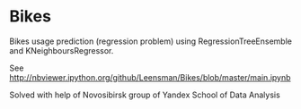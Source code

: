 # Bikes
Bikes usage prediction (regression problem) using RegressionTreeEnsemble and KNeighboursRegressor.

See http://nbviewer.ipython.org/github/Leensman/Bikes/blob/master/main.ipynb

Solved with help of Novosibirsk group of Yandex School of Data Analysis
